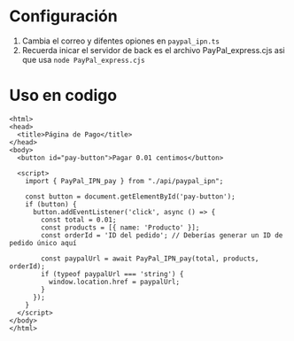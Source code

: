 # Configuración
1. Cambia el correo y difentes opiones en `paypal_ipn.ts`
2. Recuerda inicar el servidor de back es el archivo PayPal_express.cjs asi que usa `node PayPal_express.cjs`

# Uso en codigo
```
<html>
<head>
  <title>Página de Pago</title>
</head>
<body>
  <button id="pay-button">Pagar 0.01 centimos</button>

  <script>
	import { PayPal_IPN_pay } from "./api/paypal_ipn";

    const button = document.getElementById('pay-button');
    if (button) {
      button.addEventListener('click', async () => {
        const total = 0.01;
        const products = [{ name: 'Producto' }];
        const orderId = 'ID del pedido'; // Deberías generar un ID de pedido único aquí

        const paypalUrl = await PayPal_IPN_pay(total, products, orderId);
        if (typeof paypalUrl === 'string') {
          window.location.href = paypalUrl;
        }
      });
    }
  </script>
</body>
</html>
```
